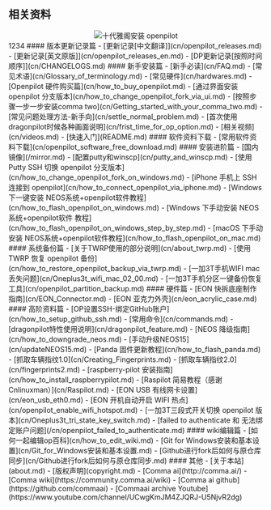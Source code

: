 ## 相关资料

<center>
    <img src="/files/accord_openpilot.jpg" alt="十代雅阁安装 openpilot">
</center>
1234
#### 版本更新记录篇
- [更新记录[中文翻译]](cn/openpilot_releases.md)
- [更新记录[英文原版]](cn/openpilot_releases_en.md)
- [DP更新记录[按照时间顺序]](cn/CHANGELOGS.md)
#### 新手安装篇
- [新手必读](cn/FAQ.md)
- [常见术语](cn/Glossary_of_terminology.md)
- [常见硬件](cn/hardwares.md)
- [Openpilot 硬件购买篇](cn/how_to_buy_openpilot.md)
- [通过界面安装 openpilot 分支版本](cn/how_to_change_openpilot_fork_via_ui.md)
- [按照步骤一步一步安装comma two](cn/Getting_started_with_your_comma_two.md)
- [常见问题处理方法-新手向](cn/settle_normal_problem.md)
- [首次使用dragonpilot时候各种画面说明](cn/frist_time_for_op_option.md)
- [相关视频](cn/videos.md)
- [快速入门](README.md)
#### 软件资料下载
- [常用软件资料下载](cn/openpilot_software_free_download.md)
#### 安装进阶篇
- [国内镜像](/mirror.md)
- [配置putty和winscp](cn/putty_and_winscp.md)
- [使用 Putty SSH 切换 openpilot 分支版本](cn/how_to_change_openpilot_fork_on_windows.md)
- [iPhone 手机上 SSH 连接到 openpilot](cn/how_to_connect_openpilot_via_iphone.md)
- [Windows 下一键安装  NEOS系统+openpilot软件教程](cn/how_to_flash_openpilot_on_windows.md)
- [Windows 下手动安装  NEOS系统+openpilot软件 教程](cn/how_to_flash_openpilot_on_windows_step_by_step.md)
- [macOS 下手动安装  NEOS系统+openpilot软件教程](cn/how_to_flash_openpilot_on_mac.md)
#### 系统备份篇
- [关于TWRP使用的部分说明](cn/about_twrp.md)
- [使用 TWRP 恢复 openpilot 备份](cn/how_to_restore_openpilot_backup_via_twrp.md)
- [一加3T手机WIFI mac 丢失问题](cn/Oneplus3t_wifi_mac_02_00.md)
- [一加3T手机分区一键备份恢复工具](cn/openpilot_partition_backup.md)
#### 硬件篇
- [EON 快拆底座制作指南](cn/EON_Connector.md)
- [EON 亚克力外壳](cn/eon_acrylic_case.md)
#### 高阶资料篇
- [OP设置SSH-绑定GitHub账户](cn/how_to_setup_github_ssh.md)
- [常用命令](cn/commands.md)
- [dragonpilot特性使用说明](cn/dragonpilot_feature.md)
- [NEOS 降级指南](cn/how_to_downgrade_neos.md)
- [手动升级NEOS15](cn/updateNEOS15.md)
- [Panda 固件更新教程](cn/how_to_flash_panda.md)
- [抓取车辆指纹1.0](cn/Creating_Fingerprints.md)
- [抓取车辆指纹2.0](cn/fingerprints2.md)
- [raspberry-pilot 安装指南](cn/how_to_install_raspberrypilot.md)
- [Raspilot 简易教程（感谢Cnlinuxman）](cn/Raspilot.md)
- [EON USB 有线网卡设置](cn/eon_usb_eth0.md)
- [EON 开机自动开启 WIFI 热点](cn/openpilot_enable_wifi_hotspot.md)
- [一加3T三段式开关切换 openpilot 版本](cn/Oneplus3t_tri_state_key_switch.md)
- [failed to authenticate 和 无法绑定账户问题](/cn/openpilot_failed_to_authenticate.md)
#### wiki编辑篇
- [如何一起编辑op百科](cn/how_to_edit_wiki.md)
- [Git for Windows安装和基本设置](cn/Git_for_Windows安装和基本设置.md)
- [Github进行fork后如何与原仓库同步](cn/Github进行fork后如何与原仓库同步.md)
#### 其他
- [关于本站](about.md)
- [版权声明](copyright.md)
- [Comma ai](http://comma.ai/)
- [Comma wiki](https://community.comma.ai/wiki)
- [Comma ai github](https://github.com/commaai)
- [Commaai archive Youtube](https://www.youtube.com/channel/UCwgKmJM4ZJQRJ-U5NjvR2dg)
